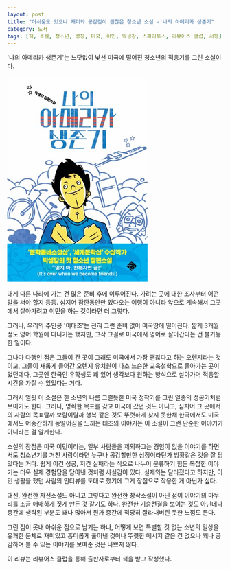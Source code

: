 ```yaml
---
layout: post
title: "아쉬움도 있으나 재미와 공감점이 괜찮은 청소년 소설 - 나의 아메리카 생존기"
category: 도서
tags: [책, 소설, 청소년, 성장, 미국, 이민, 박생강, 스피리투스, 리뷰어스 클럽, 서평]
---
```


'나의 아메리카 생존기'는
느닷없이 낯선 미국에 떨어진 청소년의 적응기를 그린 소설이다.

![표지](/images/my-americas-survival-book-h480.jpg)

대게 다른 나라에 가는 건 많은 준비 후에 이루어진다.
가려는 곳에 대한 조사부터 어떤 말을 써야 할지 등등.
심지어 잠깐동안만 있다오는 여행이 아니라
앞으로 계속해서 그곳에서 살아가려고 이민을 하는 것이라면 더 그렇다.

그러나, 우리의 주인공 '이태조'는 전혀 그런 준비 없이 미국땅에 떨어진다.
짧게 3개월 정도 영어 학원에 다니기는 했지만,
고작 그걸로 미국에서 영어로 살아간다는 건 불가능한 일이다.

그나마 다행인 점은 그들이 간 곳이 그래도 미국에서 가장 괜찮다고 하는 오렌지라는 것이고,
그들이 새롭게 들어간 오렌지 유치원이 다소 느슨한 교육철학으로 돌아가는 곳이었던데다,
그곳엔 한국인 유학생도 꽤 있어 생각보다 원하는 방식으로 살아가며 적응할 시간을 가질 수 있었다는 거다.

그래서 얼핏 이 소설은 한 소년의 나름 그럴듯한 미국 정착기를 그린 일종의 성공기처럼 보이기도 한다.
그러나, 명확한 목표를 갖고 미국에 갔던 것도 아니고,
심지어 그 곳에서의 사람의 목표랄까 보람이랄까 행복 같은 것도 뚜렷하게 찾지 못한채
한국에서도 미국에서도 어중간하게 동떨어짐을 느끼는 태조의 이야기는
이 소설이 그런 단순한 이야기가 아니라는 걸 알게한다.

소설의 장점은 미국 이민이라는, 일부 사람들을 제외하고는 경험이 없을 이야기를 하면서도
청소년기를 거친 사람이라면 누구나 공감할만한 심정이라던가 방황같은 것을 잘 담았다는 거다.
쉽게 이건 성공, 저건 실패라는 식으로 나누어 분류하기 힘든 복잡한 이야기는
더욱 실제 경험담을 담아낸 것처럼 사실감이 있다.
실제와는 달라졌다고 하지만, 이민 생활을 했던 사람의 인터뷰를 토대로 했기에 그게 장점으로 작용한 게 아닌가 싶다.

대신, 완전한 자전소설도 아니고 그렇다고 완전한 창작소설이 아닌 점이
이야기의 마무리를 조금 애매하게 짓게 만든 것 같기도 하다.
완전한 기승전결을 보이는 것도 아닌데다
중간에 생략된 부분도 꽤나 많아서
뭔가 중간에 적당히 잘라내버린 듯한 느낌도 든다.

그런 점이 못내 아쉬운 점으로 남기는 하나,
어떻게 보면 특별할 것 없는 소년의 일상을 유쾌한 문체로 재미있고 흥미롭게 풀어낸 것이나
뚜렷한 메시지 같은 건 없으나 꽤나 공감하며 볼 수 있는 이야기를 보여준 것은 나쁘지 않다.



<div class="im im-info">
이 리뷰는 리뷰어스 클럽을 통해 출판사로부터 책을 받고 작성했다.
</div>
